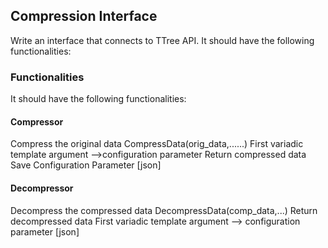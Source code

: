 ## Compression Interface
Write an interface that connects to TTree API.
It should have the following functionalities:

### Functionalities
It should have the following functionalities:

#### Compressor
Compress the original data
CompressData(orig_data,......)
First variadic template argument -->configuration parameter
Return compressed data
Save Configuration Parameter [json]

#### Decompressor
Decompress the compressed data
DecompressData(comp_data,...)
Return decompressed data
First variadic template argument --> configuration parameter [json]



